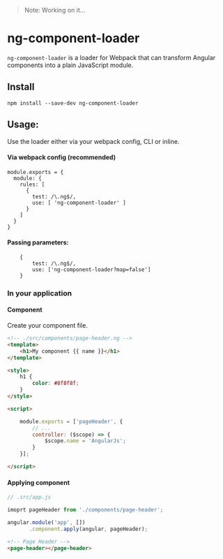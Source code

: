 > Note: Working on it...

# ng-component-loader

`ng-component-loader` is a loader for Webpack that can transform Angular components into a plain JavaScript module.

## Install

```
npm install --save-dev ng-component-loader 
```

## Usage:

Use the loader either via your webpack config, CLI or inline.

#### Via webpack config (recommended)

```
module.exports = {
  module: {
    rules: [
      {
        test: /\.ng$/,
        use: [ 'ng-component-loader' ]
      }
    ]
  }
}
```

#### Passing parameters: 

```
	{
        test: /\.ng$/, 
        use: ['ng-component-loader?map=false']
    }
```

### In your application

#### Component

Create your component file.

```html
<!-- ./src/components/page-header.ng -->
<template>
    <h1>My component {{ name }}</h1>
</template>

<style>
    h1 {
        color: #8f8f8f;
    }
</style>

<script>

    module.exports = ['pageHeader', {
        // ...
        controller: ($scope) => {
            $scope.name = 'AngularJs';
        }
    }];

</script>
```

#### Applying component
```js
// .src/app.js

imoprt pageHeader from './components/page-header';

angular.module('app', [])
       .component.apply(angular, pageHeader);

```

```html
<!-- Page Header -->
<page-header></page-header>
```

